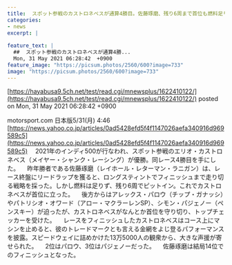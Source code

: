 ```yaml
---
title:  スポット参戦のカストロネベスが通算4勝目。佐藤琢磨、残り6周まで首位も燃料足りず14位  
categories:
- news
excerpt: |
  
feature_text: |
  ##  スポット参戦のカストロネベスが通算4勝...
  Mon, 31 May 2021 06:28:42  +0900
feature_image: "https://picsum.photos/2560/600?image=733"
image: "https://picsum.photos/2560/600?image=733"
---
```


[https://hayabusa9.5ch.net/test/read.cgi/mnewsplus/1622410122/](https://hayabusa9.5ch.net/test/read.cgi/mnewsplus/1622410122/)
posted on Mon, 31 May 2021 06:28:42  +0900

<!--more-->

motorsport.com 日本版5/31(月) 4:46 [https://news.yahoo.co.jp/articles/0ad5428efd5f4f1147026aefa340916d969589c5](https://news.yahoo.co.jp/articles/0ad5428efd5f4f1147026aefa340916d969589c5) 　2021年のインディ500が行なわれ、スポット参戦のエリオ・カストロネベス（メイヤー・シャンク・レーシング）が優勝。同レース4勝目を手にした。 　昨年勝者である佐藤琢磨（レイホール・レターマン・ラニガン）は、レース終盤にリードラップを獲ると、ロングスティントでフィニッシュまで走り切る戦略を採った。しかし燃料は足りず、残り6周でピットイン。これでカストロネベスが首位に立った。 　後方からはアレックス・パロウ（チップ・ガナッシ）やパトリシオ・オワード（アロー・マクラーレンSP）、シモン・パジェノー（ペンスキー）が迫ったが、カストロネベスがなんとか首位を守り切り、トップチェッカーを受けた。 　レースをフィニッシュしたカストロネベスはコース上にマシンを止めると、彼のトレードマークとも言える金網をよじ登るパフォーマンスを披露。スピードウェイに詰めかけた13万5000人の観衆から、大きな声援が寄せられた。 　2位はパロウ、3位はパジェノーだった。 　佐藤琢磨は結局14位でのフィニッシュとなった。
